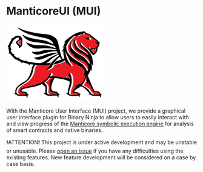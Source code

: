 # ManticoreUI (MUI)

![Manticore logo](https://raw.githubusercontent.com/trailofbits/manticore/master/docs/images/manticore.png)

With the Manticore User Interface (MUI) project, we provide a graphical user interface plugin for Binary Ninja to allow users to easily interact with and view progress of the [Manticore symbolic execution engine](https://github.com/trailofbits/manticore) for analysis of smart contracts and native binaries.

❗ATTENTION❗ This project is under active development and may be unstable or unusable. Please [open an issue](https://github.com/trailofbits/ManticoreUI/issues) if you have any difficulties using the existing features. New feature development will be considered on a case by case basis.